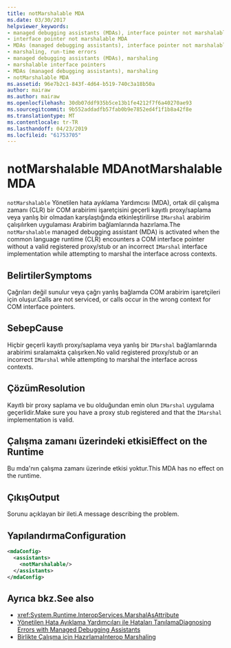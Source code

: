 ```yaml
---
title: notMarshalable MDA
ms.date: 03/30/2017
helpviewer_keywords:
- managed debugging assistants (MDAs), interface pointer not marshalable
- interface pointer not marshalable MDA
- MDAs (managed debugging assistants), interface pointer not marshalable
- marshaling, run-time errors
- managed debugging assistants (MDAs), marshaling
- marshalable interface pointers
- MDAs (managed debugging assistants), marshaling
- notMarshalable MDA
ms.assetid: 96e7b2c1-843f-4d64-b519-740c3a18b50a
author: mairaw
ms.author: mairaw
ms.openlocfilehash: 30db07ddf935b5ce13b1fe4212f7f6a40270ae93
ms.sourcegitcommit: 9b552addadfb57fab0b9e7852ed4f1f1b8a42f8e
ms.translationtype: MT
ms.contentlocale: tr-TR
ms.lasthandoff: 04/23/2019
ms.locfileid: "61753705"
---
```

# <a name="notmarshalable-mda"></a><span data-ttu-id="004b9-102">notMarshalable MDA</span><span class="sxs-lookup"><span data-stu-id="004b9-102">notMarshalable MDA</span></span>
<span data-ttu-id="004b9-103">`notMarshalable` Yönetilen hata ayıklama Yardımcısı (MDA), ortak dil çalışma zamanı (CLR) bir COM arabirimi işaretçisini geçerli kayıtlı proxy/saplama veya yanlış bir olmadan karşılaştığında etkinleştirilirse `IMarshal` arabirim çalışılırken uygulaması Arabirim bağlamlarında hazırlama.</span><span class="sxs-lookup"><span data-stu-id="004b9-103">The `notMarshalable` managed debugging assistant (MDA) is activated when the common language runtime (CLR) encounters a COM interface pointer without a valid registered proxy/stub or an incorrect `IMarshal` interface implementation while attempting to marshal the interface across contexts.</span></span>  
  
## <a name="symptoms"></a><span data-ttu-id="004b9-104">Belirtiler</span><span class="sxs-lookup"><span data-stu-id="004b9-104">Symptoms</span></span>  
 <span data-ttu-id="004b9-105">Çağrıları değil sunulur veya çağrı yanlış bağlamda COM arabirim işaretçileri için oluşur.</span><span class="sxs-lookup"><span data-stu-id="004b9-105">Calls are not serviced, or calls occur in the wrong context for COM interface pointers.</span></span>  
  
## <a name="cause"></a><span data-ttu-id="004b9-106">Sebep</span><span class="sxs-lookup"><span data-stu-id="004b9-106">Cause</span></span>  
 <span data-ttu-id="004b9-107">Hiçbir geçerli kayıtlı proxy/saplama veya yanlış bir `IMarshal` bağlamlarında arabirimi sıralamakta çalışırken.</span><span class="sxs-lookup"><span data-stu-id="004b9-107">No valid registered proxy/stub or an incorrect `IMarshal` while attempting to marshal the interface across contexts.</span></span>  
  
## <a name="resolution"></a><span data-ttu-id="004b9-108">Çözüm</span><span class="sxs-lookup"><span data-stu-id="004b9-108">Resolution</span></span>  
 <span data-ttu-id="004b9-109">Kayıtlı bir proxy saplama ve bu olduğundan emin olun `IMarshal` uygulama geçerlidir.</span><span class="sxs-lookup"><span data-stu-id="004b9-109">Make sure you have a proxy stub registered and that the `IMarshal` implementation is valid.</span></span>  
  
## <a name="effect-on-the-runtime"></a><span data-ttu-id="004b9-110">Çalışma zamanı üzerindeki etkisi</span><span class="sxs-lookup"><span data-stu-id="004b9-110">Effect on the Runtime</span></span>  
 <span data-ttu-id="004b9-111">Bu mda'nın çalışma zamanı üzerinde etkisi yoktur.</span><span class="sxs-lookup"><span data-stu-id="004b9-111">This MDA has no effect on the runtime.</span></span>  
  
## <a name="output"></a><span data-ttu-id="004b9-112">Çıkış</span><span class="sxs-lookup"><span data-stu-id="004b9-112">Output</span></span>  
 <span data-ttu-id="004b9-113">Sorunu açıklayan bir ileti.</span><span class="sxs-lookup"><span data-stu-id="004b9-113">A message describing the problem.</span></span>  
  
## <a name="configuration"></a><span data-ttu-id="004b9-114">Yapılandırma</span><span class="sxs-lookup"><span data-stu-id="004b9-114">Configuration</span></span>  
  
```xml  
<mdaConfig>  
  <assistants>  
    <notMarshalable/>  
  </assistants>  
</mdaConfig>  
```  
  
## <a name="see-also"></a><span data-ttu-id="004b9-115">Ayrıca bkz.</span><span class="sxs-lookup"><span data-stu-id="004b9-115">See also</span></span>

- <xref:System.Runtime.InteropServices.MarshalAsAttribute>
- [<span data-ttu-id="004b9-116">Yönetilen Hata Ayıklama Yardımcıları ile Hataları Tanılama</span><span class="sxs-lookup"><span data-stu-id="004b9-116">Diagnosing Errors with Managed Debugging Assistants</span></span>](../../../docs/framework/debug-trace-profile/diagnosing-errors-with-managed-debugging-assistants.md)
- [<span data-ttu-id="004b9-117">Birlikte Çalışma için Hazırlama</span><span class="sxs-lookup"><span data-stu-id="004b9-117">Interop Marshaling</span></span>](../../../docs/framework/interop/interop-marshaling.md)
